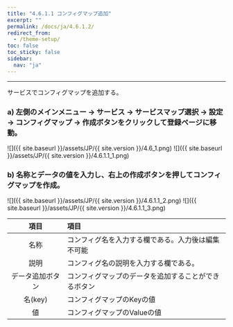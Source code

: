 ```yaml
---
title: "4.6.1.1 コンフィグマップ追加"
excerpt: ""
permalink: /docs/ja/4.6.1.2/
redirect_from:
  - /theme-setup/
toc: false
toc_sticky: false
sidebar:
  nav: "ja"
---
```


---
サービスでコンフィグマップを追加する。

### a\) 左側のメインメニュー → サービス → サービスマップ選択 → 設定 → コンフィグマップ → 作成ボタンをクリックして登録ページに移動。
![]({{ site.baseurl }}/assets/JP/{{ site.version }}/4.6_1.png)
![]({{ site.baseurl }}/assets/JP/{{ site.version }}/4.6.1.1_1.png)

### b\) 名称とデータの値を入力し、右上の作成ボタンを押してコンフィグマップを作成。

![]({{ site.baseurl }}/assets/JP/{{ site.version }}/4.6.1.1_2.png)
![]({{ site.baseurl }}/assets/JP/{{ site.version }}/4.6.1.1_3.png)

| **項目** | **項目** |
| :---: | :--- |
| 名称 | コンフィグ名を入力する欄である。入力後は編集不可能 |
| 説明 | コンフィグ名の説明を入力する欄である。 |
| データ追加ボタン | コンフィグマップのデータを追加することができるボタン |
| 名(key) | コンフィグマップのKeyの値 |
| 値 | コンフィグマップのValueの値 |

